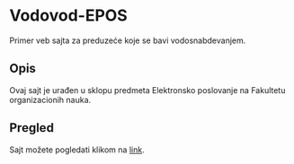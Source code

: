 # Vodovod-EPOS
Primer veb sajta za preduzeće koje se bavi vodosnabdevanjem.

## Opis
Ovaj sajt je urađen u sklopu predmeta Elektronsko poslovanje na Fakultetu organizacionih nauka.


## Pregled
Sajt možete pogledati klikom na <a href="https://dusanradivojevic.github.io/Vodovod-EPOS/" target="_blank">link</a>.



